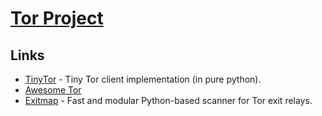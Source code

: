 # [Tor Project](https://www.torproject.org/download/)

## Links

- [TinyTor](https://github.com/Marten4n6/TinyTor) - Tiny Tor client implementation (in pure python).
- [Awesome Tor](https://github.com/ajvb/awesome-tor#readme)
- [Exitmap](https://github.com/NullHypothesis/exitmap) - Fast and modular Python-based scanner for Tor exit relays.
